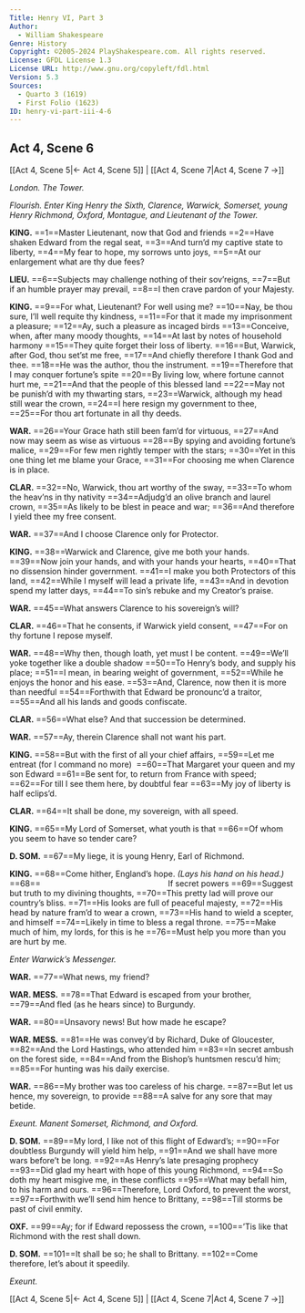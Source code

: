```yaml
---
Title: Henry VI, Part 3
Author: 
  - William Shakespeare
Genre: History
Copyright: ©2005-2024 PlayShakespeare.com. All rights reserved.
License: GFDL License 1.3
License URL: http://www.gnu.org/copyleft/fdl.html
Version: 5.3
Sources:
  - Quarto 3 (1619)
  - First Folio (1623)
ID: henry-vi-part-iii-4-6
---
```


## Act 4, Scene 6
[[Act 4, Scene 5|← Act 4, Scene 5]] | [[Act 4, Scene 7|Act 4, Scene 7 →]]

*London. The Tower.*

*Flourish. Enter King Henry the Sixth, Clarence, Warwick, Somerset, young Henry Richmond, Oxford, Montague, and Lieutenant of the Tower.*

**KING.**
==1==Master Lieutenant, now that God and friends
==2==Have shaken Edward from the regal seat,
==3==And turn’d my captive state to liberty,
==4==My fear to hope, my sorrows unto joys,
==5==At our enlargement what are thy due fees?

**LIEU.**
==6==Subjects may challenge nothing of their sov’reigns,
==7==But if an humble prayer may prevail,
==8==I then crave pardon of your Majesty.

**KING.**
==9==For what, Lieutenant? For well using me?
==10==Nay, be thou sure, I’ll well requite thy kindness,
==11==For that it made my imprisonment a pleasure;
==12==Ay, such a pleasure as incaged birds
==13==Conceive, when, after many moody thoughts,
==14==At last by notes of household harmony
==15==They quite forget their loss of liberty.
==16==But, Warwick, after God, thou set’st me free,
==17==And chiefly therefore I thank God and thee.
==18==He was the author, thou the instrument.
==19==Therefore that I may conquer fortune’s spite
==20==By living low, where fortune cannot hurt me,
==21==And that the people of this blessed land
==22==May not be punish’d with my thwarting stars,
==23==Warwick, although my head still wear the crown,
==24==I here resign my government to thee,
==25==For thou art fortunate in all thy deeds.

**WAR.**
==26==Your Grace hath still been fam’d for virtuous,
==27==And now may seem as wise as virtuous
==28==By spying and avoiding fortune’s malice,
==29==For few men rightly temper with the stars;
==30==Yet in this one thing let me blame your Grace,
==31==For choosing me when Clarence is in place.

**CLAR.**
==32==No, Warwick, thou art worthy of the sway,
==33==To whom the heav’ns in thy nativity
==34==Adjudg’d an olive branch and laurel crown,
==35==As likely to be blest in peace and war;
==36==And therefore I yield thee my free consent.

**WAR.**
==37==And I choose Clarence only for Protector.

**KING.**
==38==Warwick and Clarence, give me both your hands.
==39==Now join your hands, and with your hands your hearts,
==40==That no dissension hinder government.
==41==I make you both Protectors of this land,
==42==While I myself will lead a private life,
==43==And in devotion spend my latter days,
==44==To sin’s rebuke and my Creator’s praise.

**WAR.**
==45==What answers Clarence to his sovereign’s will?

**CLAR.**
==46==That he consents, if Warwick yield consent,
==47==For on thy fortune I repose myself.

**WAR.**
==48==Why then, though loath, yet must I be content.
==49==We’ll yoke together like a double shadow
==50==To Henry’s body, and supply his place;
==51==I mean, in bearing weight of government,
==52==While he enjoys the honor and his ease.
==53==And, Clarence, now then it is more than needful
==54==Forthwith that Edward be pronounc’d a traitor,
==55==And all his lands and goods confiscate.

**CLAR.**
==56==What else? And that succession be determined.

**WAR.**
==57==Ay, therein Clarence shall not want his part.

**KING.**
==58==But with the first of all your chief affairs,
==59==Let me entreat (for I command no more) 
==60==That Margaret your queen and my son Edward
==61==Be sent for, to return from France with speed;
==62==For till I see them here, by doubtful fear
==63==My joy of liberty is half eclips’d.

**CLAR.**
==64==It shall be done, my sovereign, with all speed.

**KING.**
==65==My Lord of Somerset, what youth is that
==66==Of whom you seem to have so tender care?

**D. SOM.**
==67==My liege, it is young Henry, Earl of Richmond.

**KING.**
==68==Come hither, England’s hope.
*(Lays his hand on his head.)*
==68==                If secret powers
==69==Suggest but truth to my divining thoughts,
==70==This pretty lad will prove our country’s bliss.
==71==His looks are full of peaceful majesty,
==72==His head by nature fram’d to wear a crown,
==73==His hand to wield a scepter, and himself
==74==Likely in time to bless a regal throne.
==75==Make much of him, my lords, for this is he
==76==Must help you more than you are hurt by me.

*Enter Warwick’s Messenger.*

**WAR.**
==77==What news, my friend?

**WAR. MESS.**
==78==That Edward is escaped from your brother,
==79==And fled (as he hears since) to Burgundy.

**WAR.**
==80==Unsavory news! But how made he escape?

**WAR. MESS.**
==81==He was convey’d by Richard, Duke of Gloucester,
==82==And the Lord Hastings, who attended him
==83==In secret ambush on the forest side,
==84==And from the Bishop’s huntsmen rescu’d him;
==85==For hunting was his daily exercise.

**WAR.**
==86==My brother was too careless of his charge.
==87==But let us hence, my sovereign, to provide
==88==A salve for any sore that may betide.

*Exeunt. Manent Somerset, Richmond, and Oxford.*

**D. SOM.**
==89==My lord, I like not of this flight of Edward’s;
==90==For doubtless Burgundy will yield him help,
==91==And we shall have more wars before’t be long.
==92==As Henry’s late presaging prophecy
==93==Did glad my heart with hope of this young Richmond,
==94==So doth my heart misgive me, in these conflicts
==95==What may befall him, to his harm and ours.
==96==Therefore, Lord Oxford, to prevent the worst,
==97==Forthwith we’ll send him hence to Brittany,
==98==Till storms be past of civil enmity.

**OXF.**
==99==Ay; for if Edward repossess the crown,
==100==’Tis like that Richmond with the rest shall down.

**D. SOM.**
==101==It shall be so; he shall to Brittany.
==102==Come therefore, let’s about it speedily.

*Exeunt.*

[[Act 4, Scene 5|← Act 4, Scene 5]] | [[Act 4, Scene 7|Act 4, Scene 7 →]]